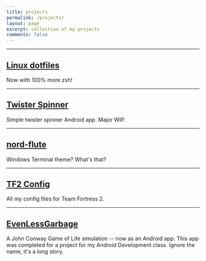 ```yaml
---
title: projects
permalink: /projects/
layout: page
excerpt: collection of my projects
comments: false
---
```


---

## [Linux dotfiles](https://wllpwr.github.io/dotfiles)

Now with 100% more zsh!

---

## [Twister Spinner](https://github.com/wllpwr/TwisterSpinner)

Simple twister spinner Android app. Major WIP.

---

## [nord-flute](https://github.com/wllpwr/nord-flute)

Windows Terminal theme? What's that?

---

## [TF2 Config](https://github.com/wllpwr/tfconfig)

All my config files for Team Fortress 2.

---

## [EvenLessGarbage](https://github.com/wllpwr/EvenLessGarbage)

A John Conway Game of Life simulation -- now as an Android app.
This app was completed for a project for my Android Development class.
Ignore the name, it's a long story.
